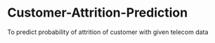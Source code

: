 # Customer-Attrition-Prediction
To predict probability of attrition of customer with given telecom data
